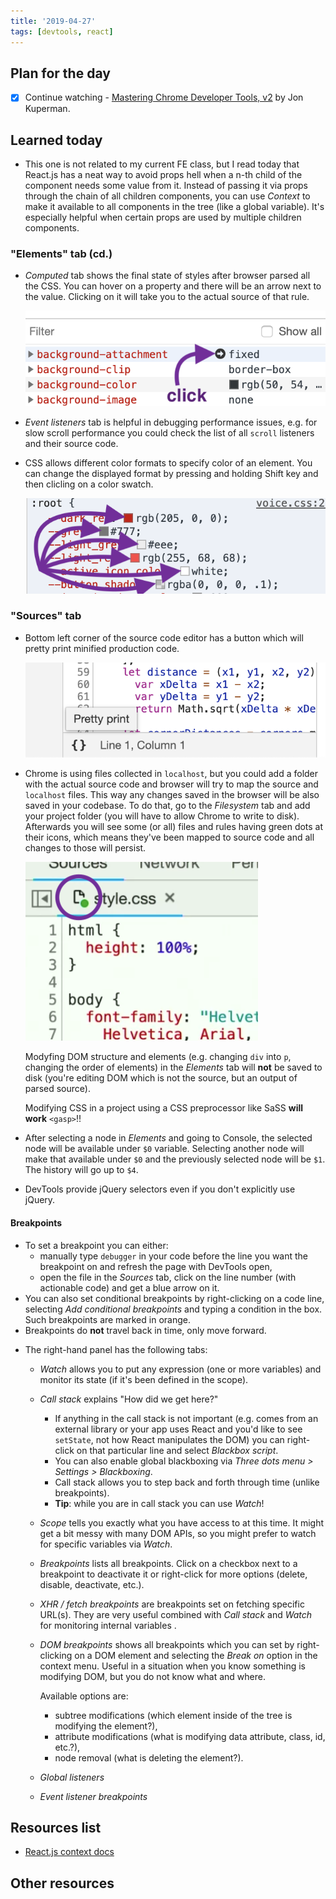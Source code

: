 ```yaml
---
title: '2019-04-27'
tags: [devtools, react]
---
```


## Plan for the day

- [x] Continue watching - [Mastering Chrome Developer Tools, v2](https://frontendmasters.com/courses/chrome-dev-tools-v2/) by Jon Kuperman.

## Learned today

- This one is not related to my current FE class, but I read today that React.js has a neat way to avoid props hell when a n-th child of the component needs some value from it. Instead of passing it via props through the chain of all children components, you can use _Context_ to make it available to all components in the tree (like a global variable). It's especially helpful when certain props are used by multiple children components.

### "Elements" tab (cd.)

- _Computed_ tab shows the final state of styles after browser parsed all the CSS. You can hover on a property and there will be an arrow next to the value. Clicking on it will take you to the actual source of that rule.

  ![Computed style source](/img/codelogs/computed-style-source.png)

- _Event listeners_ tab is helpful in debugging performance issues, e.g. for slow scroll performance you could check the list of all `scroll` listeners and their source code.
- CSS allows different color formats to specify color of an element. You can change the displayed format by pressing and holding Shift key and then clicling on a color swatch.

  ![Color formats](/img/codelogs/color-formats.png)

### "Sources" tab

- Bottom left corner of the source code editor has a button which will pretty print minified production code.

  ![Pretty print](/img/codelogs/pretty-print.png)

- Chrome is using files collected in `localhost`, but you could add a folder with the actual source code and browser will try to map the source and `localhost` files. This way any changes saved in the browser will be also saved in your codebase. To do that, go to the _Filesystem_ tab and add your project folder (you will have to allow Chrome to write to disk). Afterwards you will see some (or all) files and rules having green dots at their icons, which means they've been mapped to source code and all changes to those will persist.

  ![Add to workspace](/img/codelogs/add-to-workspace.png)

  Modyfing DOM structure and elements (e.g. changing `div` into `p`, changing the order of elements) in the _Elements_ tab will **not** be saved to disk (you're editing DOM which is not the source, but an output of parsed source).

  Modifying CSS in a project using a CSS preprocessor like SaSS **will work** `<gasp>`!!

- After selecting a node in _Elements_ and going to Console, the selected node will be available under `$0` variable. Selecting another node will make that available under `$0` and the previously selected node will be `$1`. The history will go up to `$4`.
- DevTools provide jQuery selectors even if you don't explicitly use jQuery.

#### Breakpoints

- To set a breakpoint you can either:
  - manually type `debugger` in your code before the line you want the breakpoint on and refresh the page with DevTools open,
  - open the file in the _Sources_ tab, click on the line number (with actionable code) and get a blue arrow on it.
- You can also set conditional breakpoints by right-clicking on a code line, selecting _Add conditional breakpoints_ and typing a condition in the box. Such breakpoints are marked in orange.
- Breakpoints do **not** travel back in time, only move forward.

* The right-hand panel has the following tabs:

  - _Watch_ allows you to put any expression (one or more variables) and monitor its state (if it's been defined in the scope).
  - _Call stack_ explains "How did we get here?"
    - If anything in the call stack is not important (e.g. comes from an external library or your app uses React and you'd like to see `setState`, not how React manipulates the DOM) you can right-click on that particular line and select _Blackbox script_.
    - You can also enable global blackboxing via _Three dots menu > Settings > Blackboxing_.
    - Call stack allows you to step back and forth through time (unlike breakpoints).
    - **Tip**: while you are in call stack you can use _Watch_!
  - _Scope_ tells you exactly what you have access to at this time. It might get a bit messy with many DOM APIs, so you might prefer to watch for specific variables via _Watch_.
  - _Breakpoints_ lists all breakpoints. Click on a checkbox next to a breakpoint to deactivate it or right-click for more options (delete, disable, deactivate, etc.).
  - _XHR / fetch breakpoints_ are breakpoints set on fetching specific URL(s). They are very useful combined with _Call stack_ and _Watch_ for monitoring internal variables .
  - _DOM breakpoints_ shows all breakpoints which you can set by right-clicking on a DOM element and selecting the _Break on_ option in the context menu. Useful in a situation when you know something is modifying DOM, but you do not know what and where.

    Available options are:

    - subtree modifications (which element inside of the tree is modifying the element?),
    - attribute modifications (what is modifying data attribute, class, id, etc.?),
    - node removal (what is deleting the element?).

  - _Global listeners_
  - _Event listener breakpoints_

## Resources list

- [React.js context docs](https://reactjs.org/docs/context.html)

## Other resources
